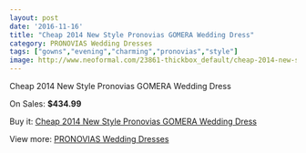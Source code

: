 ```yaml
---
layout: post
date: '2016-11-16'
title: "Cheap 2014 New Style Pronovias GOMERA Wedding Dress"
category: PRONOVIAS Wedding Dresses
tags: ["gowns","evening","charming","pronovias","style"]
image: http://www.neoformal.com/23861-thickbox_default/cheap-2014-new-style-pronovias-gomera-wedding-dress.jpg
---
```

Cheap 2014 New Style Pronovias GOMERA Wedding Dress

On Sales: **$434.99**
<a href="https://www.neoformal.com/en/pronovias-wedding-dresses-2014/8025-cheap-2014-new-style-pronovias-gomera-wedding-dress.html"><amp-img layout="responsive" width="600" height="600" src="//www.neoformal.com/23861-thickbox_default/cheap-2014-new-style-pronovias-gomera-wedding-dress.jpg" alt="Cheap 2014 New Style Pronovias GOMERA Wedding Dress 0" /></a>
<a href="https://www.neoformal.com/en/pronovias-wedding-dresses-2014/8025-cheap-2014-new-style-pronovias-gomera-wedding-dress.html"><amp-img layout="responsive" width="600" height="600" src="//www.neoformal.com/23862-thickbox_default/cheap-2014-new-style-pronovias-gomera-wedding-dress.jpg" alt="Cheap 2014 New Style Pronovias GOMERA Wedding Dress 1" /></a>

Buy it: [Cheap 2014 New Style Pronovias GOMERA Wedding Dress](https://www.neoformal.com/en/pronovias-wedding-dresses-2014/8025-cheap-2014-new-style-pronovias-gomera-wedding-dress.html "Cheap 2014 New Style Pronovias GOMERA Wedding Dress")

View more: [PRONOVIAS Wedding Dresses](https://www.neoformal.com/en/129-pronovias-wedding-dresses-2014 "PRONOVIAS Wedding Dresses")